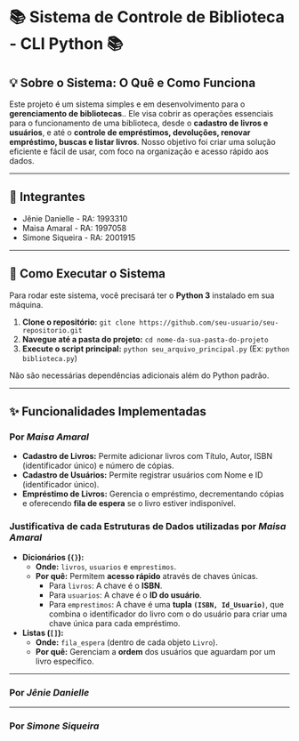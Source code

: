 # 📚 Sistema de Controle de Biblioteca - CLI Python 📚

## 💡 Sobre o Sistema: O Quê e Como Funciona
Este projeto é um sistema simples e em desenvolvimento para o **gerenciamento de bibliotecas**.. Ele visa cobrir as operações essenciais para o funcionamento de uma biblioteca, desde o **cadastro de livros e usuários**, e até o **controle de empréstimos, devoluções, renovar empréstimo, buscas e listar livros**. Nosso objetivo foi criar uma solução eficiente e fácil de usar, com foco na organização e acesso rápido aos dados.

---

## 👥 Integrantes

* Jênie Danielle - RA: 1993310
* Maisa Amaral - RA: 1997058
* Simone Siqueira - RA: 2001915

---

## 🚀 Como Executar o Sistema

Para rodar este sistema, você precisará ter o **Python 3** instalado em sua máquina.

1.  **Clone o repositório:**
    `git clone https://github.com/seu-usuario/seu-repositorio.git`
2.  **Navegue até a pasta do projeto:**
    `cd nome-da-sua-pasta-do-projeto`
3.  **Execute o script principal:**
    `python seu_arquivo_principal.py` (Ex: `python biblioteca.py`)

Não são necessárias dependências adicionais além do Python padrão.

---

## ✨ Funcionalidades Implementadas

### Por *Maisa Amaral*

* **Cadastro de Livros:** Permite adicionar livros com Título, Autor, ISBN (identificador único) e número de cópias.
* **Cadastro de Usuários:** Permite registrar usuários com Nome e ID (identificador único).
* **Empréstimo de Livros:** Gerencia o empréstimo, decrementando cópias e oferecendo **fila de espera** se o livro estiver indisponível.

### Justificativa de cada Estruturas de Dados utilizadas por *Maisa Amaral*

* **Dicionários (`{}`):**
    * **Onde:** `livros`, `usuarios` e `emprestimos`.
    * **Por quê:** Permitem **acesso rápido** através de chaves únicas.
        * Para `livros`: A chave é o **ISBN**.
        * Para `usuarios`: A chave é o **ID do usuário**.
        * Para `emprestimos`: A chave é uma **tupla `(ISBN, Id_Usuario)`**, que combina o identificador do livro com o do usuário para criar uma chave única para cada empréstimo.
* **Listas (`[]`):**
    * **Onde:** `fila_espera` (dentro de cada objeto `Livro`).
    * **Por quê:** Gerenciam a **ordem** dos usuários que aguardam por um livro específico.
---
### Por *Jênie Danielle*
---
### Por *Simone Siqueira*
